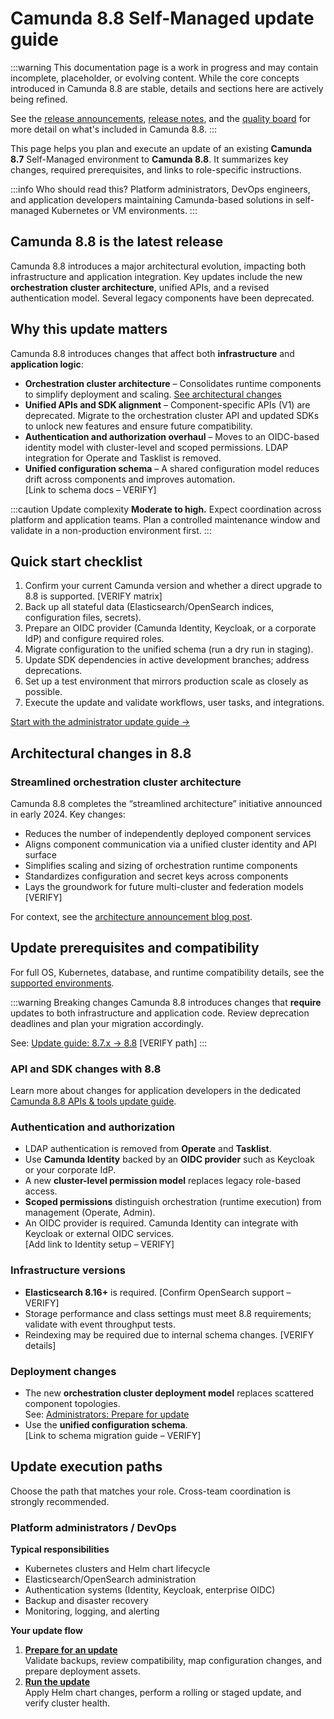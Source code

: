# Camunda 8.8 Self-Managed update guide

:::warning
This documentation page is a work in progress and may contain incomplete, placeholder, or evolving content. While the core concepts introduced in Camunda 8.8 are stable, details and sections here are actively being refined.

See the [release announcements](/reference/announcements-release-notes/880/880-announcements.md), [release notes](/reference/announcements-release-notes/880/880-release-notes.md), and the [quality board](https://github.com/orgs/camunda/projects/187/views/15) for more detail on what's included in Camunda 8.8.
:::

This page helps you plan and execute an update of an existing **Camunda 8.7** Self-Managed environment to **Camunda 8.8**. It summarizes key changes, required prerequisites, and links to role-specific instructions.

:::info Who should read this?
Platform administrators, DevOps engineers, and application developers maintaining Camunda-based solutions in self-managed Kubernetes or VM environments.
:::

## Camunda 8.8 is the latest release

Camunda 8.8 introduces a major architectural evolution, impacting both infrastructure and application integration. Key updates include the new **orchestration cluster architecture**, unified APIs, and a revised authentication model. Several legacy components have been deprecated.

## Why this update matters

Camunda 8.8 introduces changes that affect both **infrastructure** and **application logic**:

- **Orchestration cluster architecture** – Consolidates runtime components to simplify deployment and scaling. [See architectural changes](#architectural-changes-in-88)
- **Unified APIs and SDK alignment** – Component-specific APIs (V1) are deprecated. Migrate to the orchestration cluster API and updated SDKs to unlock new features and ensure future compatibility.
- **Authentication and authorization overhaul** – Moves to an OIDC-based identity model with cluster-level and scoped permissions. LDAP integration for Operate and Tasklist is removed.
- **Unified configuration schema** – A shared configuration model reduces drift across components and improves automation.  
  [Link to schema docs – VERIFY]

:::caution Update complexity
**Moderate to high.** Expect coordination across platform and application teams. Plan a controlled maintenance window and validate in a non-production environment first.
:::

## Quick start checklist

1. Confirm your current Camunda version and whether a direct upgrade to 8.8 is supported. [VERIFY matrix]
2. Back up all stateful data (Elasticsearch/OpenSearch indices, configuration files, secrets).
3. Prepare an OIDC provider (Camunda Identity, Keycloak, or a corporate IdP) and configure required roles.
4. Migrate configuration to the unified schema (run a dry run in staging).
5. Update SDK dependencies in active development branches; address deprecations.
6. Set up a test environment that mirrors production scale as closely as possible.
7. Execute the update and validate workflows, user tasks, and integrations.

[Start with the administrator update guide →](./administrators/prepare-for-update.md)

## Architectural changes in 8.8

### Streamlined orchestration cluster architecture

Camunda 8.8 completes the “streamlined architecture” initiative announced in early 2024. Key changes:

- Reduces the number of independently deployed component services
- Aligns component communication via a unified cluster identity and API surface
- Simplifies scaling and sizing of orchestration runtime components
- Standardizes configuration and secret keys across components
- Lays the groundwork for future multi-cluster and federation models [VERIFY]

For context, see the [architecture announcement blog post](https://camunda.com/blog/2024/04/simplified-deployment-options-accelerated-getting-started-experience/).

## Update prerequisites and compatibility

For full OS, Kubernetes, database, and runtime compatibility details, see the [supported environments](../../reference/supported-environments.md).

:::warning Breaking changes
Camunda 8.8 introduces changes that **require** updates to both infrastructure and application code. Review deprecation deadlines and plan your migration accordingly.

See: [Update guide: 8.7.x → 8.8](../operational-guides/update-guide/870-to-880.md) [VERIFY path]
:::

### API and SDK changes with 8.8

Learn more about changes for application developers in the dedicated [Camunda 8.8 APIs & tools update guide](../../apis-tools/migration-manuals/index.md).

### Authentication and authorization

- LDAP authentication is removed from **Operate** and **Tasklist**.
- Use **Camunda Identity** backed by an **OIDC provider** such as Keycloak or your corporate IdP.
- A new **cluster-level permission model** replaces legacy role-based access.
- **Scoped permissions** distinguish orchestration (runtime execution) from management (Operate, Admin).
- An OIDC provider is required. Camunda Identity can integrate with Keycloak or external OIDC services.  
  [Add link to Identity setup – VERIFY]

### Infrastructure versions

- **Elasticsearch 8.16+** is required. [Confirm OpenSearch support – VERIFY]
- Storage performance and class settings must meet 8.8 requirements; validate with event throughput tests.
- Reindexing may be required due to internal schema changes. [VERIFY details]

### Deployment changes

- The new **orchestration cluster deployment model** replaces scattered component topologies.  
  See: [Administrators: Prepare for update](./administrators/prepare-for-update.md)
- Use the **unified configuration schema**.  
  [Link to schema migration guide – VERIFY]

## Update execution paths

Choose the path that matches your role. Cross-team coordination is strongly recommended.

### Platform administrators / DevOps

**Typical responsibilities**

- Kubernetes clusters and Helm chart lifecycle
- Elasticsearch/OpenSearch administration
- Authentication systems (Identity, Keycloak, enterprise OIDC)
- Backup and disaster recovery
- Monitoring, logging, and alerting

**Your update flow**

1. [**Prepare for an update**](./administrators/prepare-for-update.md)  
   Validate backups, review compatibility, map configuration changes, and prepare deployment assets.
2. [**Run the update**](./administrators/run-update.md)  
   Apply Helm chart changes, perform a rolling or staged update, and verify cluster health.
